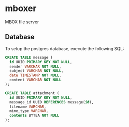 # mboxer

MBOX file server

## Database

To setup the postgres database, execute the following SQL:

```sql
CREATE TABLE message (
  id UUID PRIMARY KEY NOT NULL,
  sender VARCHAR NOT NULL,
  subject VARCHAR NOT NULL,
  date TIMESTAMP NOT NULL,
  content VARCHAR NOT NULL
);

CREATE TABLE attachment (
  id UUID PRIMARY KEY NOT NULL,
  message_id UUID REFERENCES message(id),
  filename VARCHAR,
  mime_type VARCHAR,
  contents BYTEA NOT NULL
);
```
